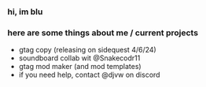 ### hi, im blu
### here are some things about me / current projects
- gtag copy (releasing on sidequest 4/6/24)
- soundboard collab wit @Snakecodr11
- gtag mod maker (and mod templates)
- if you need help, contact @djvw on discord
